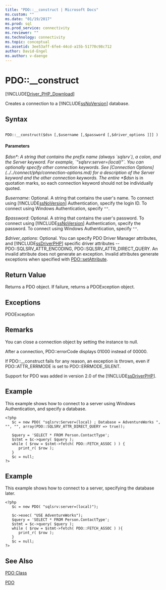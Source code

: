 ```yaml
---
title: "PDO::__construct | Microsoft Docs"
ms.custom: ""
ms.date: "01/19/2017"
ms.prod: sql
ms.prod_service: connectivity
ms.reviewer: ""
ms.technology: connectivity
ms.topic: conceptual
ms.assetid: 3ee53aff-6fe4-44cd-a15b-51770c98c712
author: David-Engel
ms.author: v-daenge
---
```

# PDO::__construct
[!INCLUDE[Driver_PHP_Download](../../includes/driver_php_download.md)]

Creates a connection to a [!INCLUDE[ssNoVersion](../../includes/ssnoversion-md.md)] database.  
  
## Syntax  
  
```  
  
PDO::__construct($dsn [,$username [,$password [,$driver_options ]]] )  
```  
  
#### Parameters  
*$dsn*: A string that contains the prefix name (always `sqlsrv`), a colon, and the Server keyword. For example, `"sqlsrv:server=(local)"`. You can optionally specify other connection keywords. See [Connection Options](../../connect/php/connection-options.md) for a description of the Server keyword and the other connection keywords. The entire *$dsn* is in quotation marks, so each connection keyword should not be individually quoted.  
  
*$username*: Optional. A string that contains the user's name. To connect using [!INCLUDE[ssNoVersion](../../includes/ssnoversion-md.md)] Authentication, specify the login ID. To connect using Windows Authentication, specify `""`.  
  
*$password*: Optional. A string that contains the user's password. To connect using [!INCLUDE[ssNoVersion](../../includes/ssnoversion-md.md)] Authentication, specify the password. To connect using Windows Authentication, specify `""`.  
  
*$driver_options*: Optional. You can specify PDO Driver Manager attributes, and [!INCLUDE[ssDriverPHP](../../includes/ssdriverphp_md.md)] specific driver attributes -- PDO::SQLSRV_ATTR_ENCODING, PDO::SQLSRV_ATTR_DIRECT_QUERY. An invalid attribute does not generate an exception. Invalid attributes generate exceptions when specified with [PDO::setAttribute](../../connect/php/pdo-setattribute.md).  
  
## Return Value  
Returns a PDO object. If failure, returns a PDOException object.  
  
## Exceptions  
PDOException  
  
## Remarks  
You can close a connection object by setting the instance to null.  
  
After a connection, PDO::errorCode displays 01000 instead of 00000.  
  
If PDO::__construct fails for any reason, an exception is thrown, even if PDO::ATTR_ERRMODE is set to PDO::ERRMODE_SILENT.  
  
Support for PDO was added in version 2.0 of the [!INCLUDE[ssDriverPHP](../../includes/ssdriverphp_md.md)].  
  
## Example  
This example shows how to connect to a server using Windows Authentication, and specify a database.  
  
```  
<?php  
   $c = new PDO( "sqlsrv:Server=(local) ; Database = AdventureWorks ", "", "", array(PDO::SQLSRV_ATTR_DIRECT_QUERY => true));   
  
   $query = 'SELECT * FROM Person.ContactType';   
   $stmt = $c->query( $query );   
   while ( $row = $stmt->fetch( PDO::FETCH_ASSOC ) ) {   
      print_r( $row );   
   }  
   $c = null;   
?>  
```  
  
## Example  
This example shows how to connect to a server, specifying the database later.  
  
```  
<?php  
   $c = new PDO( "sqlsrv:server=(local)");  
  
   $c->exec( "USE AdventureWorks");  
   $query = 'SELECT * FROM Person.ContactType';  
   $stmt = $c->query( $query );  
   while ( $row = $stmt->fetch( PDO::FETCH_ASSOC ) ){  
      print_r( $row );  
   }  
   $c = null;  
?>  
```  
  
## See Also  
[PDO Class](../../connect/php/pdo-class.md)

[PDO](https://php.net/manual/book.pdo.php)  
  
